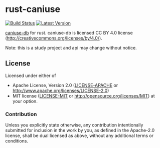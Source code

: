 # rust-caniuse
[![Build Status](https://travis-ci.org/kdy1997/rust-caniuse.png?branch=master)](https://travis-ci.org/kdy1997/rust-caniuse) [![Latest Version](https://img.shields.io/crates/v/caniuse.svg)](https://crates.io/crates/caniuse)

[caniuse-db](https://github.com/Fyrd/caniuse) for rust.
caniuse-db is licensed CC BY 4.0 license (http://creativecommons.org/licenses/by/4.0/).

Note: this is a study project and api may change without notice.

## License

Licensed under either of
 * Apache License, Version 2.0 ([LICENSE-APACHE](LICENSE-APACHE) or http://www.apache.org/licenses/LICENSE-2.0)
 * MIT license ([LICENSE-MIT](LICENSE-MIT) or http://opensource.org/licenses/MIT)
at your option.

### Contribution

Unless you explicitly state otherwise, any contribution intentionally submitted
for inclusion in the work by you, as defined in the Apache-2.0 license, shall be dual licensed as above, without any
additional terms or conditions.
